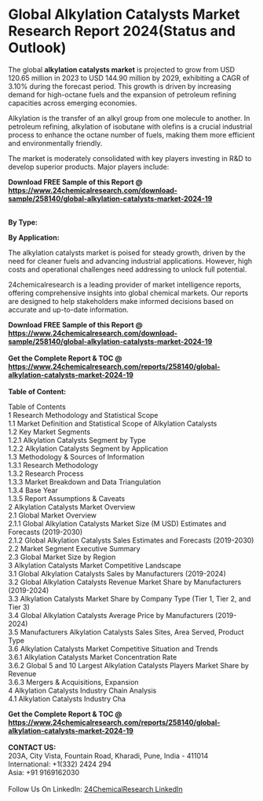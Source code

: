 <h1>Global Alkylation Catalysts Market Research Report 2024(Status and Outlook)</h1><p>The global <strong>alkylation catalysts market</strong> is projected to grow from USD 120.65 million in 2023 to USD 144.90 million by 2029, exhibiting a CAGR of 3.10% during the forecast period. This growth is driven by increasing demand for high-octane fuels and the expansion of petroleum refining capacities across emerging economies.</p><p>Alkylation is the transfer of an alkyl group from one molecule to another. In petroleum refining, alkylation of isobutane with olefins is a crucial industrial process to enhance the octane number of fuels, making them more efficient and environmentally friendly.</p><p>The market is moderately consolidated with key players investing in R&amp;D to develop superior products. Major players include:</p><div><b>Download FREE Sample of this Report @ 
            <a href="https://www.24chemicalresearch.com/download-sample/258140/global-alkylation-catalysts-market-2024-19">
            https://www.24chemicalresearch.com/download-sample/258140/global-alkylation-catalysts-market-2024-19</a></b></div><br><p><strong>By Type:</strong></p><p><strong>By Application:</strong></p><p>The alkylation catalysts market is poised for steady growth, driven by the need for cleaner fuels and advancing industrial applications. However, high costs and operational challenges need addressing to unlock full potential.</p><p>24chemicalresearch is a leading provider of market intelligence reports, offering comprehensive insights into global chemical markets. Our reports are designed to help stakeholders make informed decisions based on accurate and up-to-date information.</p><div><b>Download FREE Sample of this Report @ 
            <a href="https://www.24chemicalresearch.com/download-sample/258140/global-alkylation-catalysts-market-2024-19">
            https://www.24chemicalresearch.com/download-sample/258140/global-alkylation-catalysts-market-2024-19</a></b></div><br><div><b>Get the Complete Report & TOC @ 
            <a href="https://www.24chemicalresearch.com/reports/258140/global-alkylation-catalysts-market-2024-19">
            https://www.24chemicalresearch.com/reports/258140/global-alkylation-catalysts-market-2024-19</a></b></div><br>
            <b>Table of Content:</b><p>Table of Contents<br />
1 Research Methodology and Statistical Scope<br />
1.1 Market Definition and Statistical Scope of Alkylation Catalysts<br />
1.2 Key Market Segments<br />
1.2.1 Alkylation Catalysts Segment by Type<br />
1.2.2 Alkylation Catalysts Segment by Application<br />
1.3 Methodology & Sources of Information<br />
1.3.1 Research Methodology<br />
1.3.2 Research Process<br />
1.3.3 Market Breakdown and Data Triangulation<br />
1.3.4 Base Year<br />
1.3.5 Report Assumptions & Caveats<br />
2 Alkylation Catalysts Market Overview<br />
2.1 Global Market Overview<br />
2.1.1 Global Alkylation Catalysts Market Size (M USD) Estimates and Forecasts (2019-2030)<br />
2.1.2 Global Alkylation Catalysts Sales Estimates and Forecasts (2019-2030)<br />
2.2 Market Segment Executive Summary<br />
2.3 Global Market Size by Region<br />
3 Alkylation Catalysts Market Competitive Landscape<br />
3.1 Global Alkylation Catalysts Sales by Manufacturers (2019-2024)<br />
3.2 Global Alkylation Catalysts Revenue Market Share by Manufacturers (2019-2024)<br />
3.3 Alkylation Catalysts Market Share by Company Type (Tier 1, Tier 2, and Tier 3)<br />
3.4 Global Alkylation Catalysts Average Price by Manufacturers (2019-2024)<br />
3.5 Manufacturers Alkylation Catalysts Sales Sites, Area Served, Product Type<br />
3.6 Alkylation Catalysts Market Competitive Situation and Trends<br />
3.6.1 Alkylation Catalysts Market Concentration Rate<br />
3.6.2 Global 5 and 10 Largest Alkylation Catalysts Players Market Share by Revenue<br />
3.6.3 Mergers & Acquisitions, Expansion<br />
4 Alkylation Catalysts Industry Chain Analysis<br />
4.1 Alkylation Catalysts Industry Cha</p><div><b>Get the Complete Report & TOC @ 
            <a href="https://www.24chemicalresearch.com/reports/258140/global-alkylation-catalysts-market-2024-19">
            https://www.24chemicalresearch.com/reports/258140/global-alkylation-catalysts-market-2024-19</a></b></div><br><b>CONTACT US:</b><br>
            203A, City Vista, Fountain Road, Kharadi, Pune, India - 411014<br>
            International: +1(332) 2424 294<br>
            Asia: +91 9169162030 <br><br>
            Follow Us On LinkedIn: <a href="https://www.linkedin.com/company/24chemicalresearch/">24ChemicalResearch LinkedIn</a>